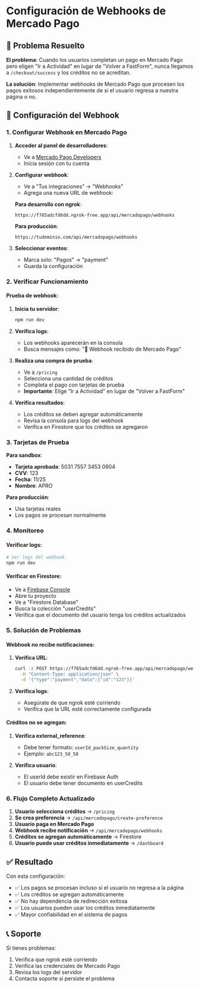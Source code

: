 # Configuración de Webhooks de Mercado Pago

## 🚨 Problema Resuelto

**El problema**: Cuando los usuarios completan un pago en Mercado Pago pero eligen "Ir a Actividad" en lugar de "Volver a FastForm", nunca llegamos a `/checkout/success` y los créditos no se acreditan.

**La solución**: Implementar webhooks de Mercado Pago que procesen los pagos exitosos independientemente de si el usuario regresa a nuestra página o no.

## 🔧 Configuración del Webhook

### 1. Configurar Webhook en Mercado Pago

1. **Acceder al panel de desarrolladores**:
   - Ve a [Mercado Pago Developers](https://www.mercadopago.com.ar/developers)
   - Inicia sesión con tu cuenta

2. **Configurar webhook**:
   - Ve a "Tus integraciones" → "Webhooks"
   - Agrega una nueva URL de webhook:
   
   **Para desarrollo con ngrok**:
   ```
   https://f765adcfd6dd.ngrok-free.app/api/mercadopago/webhooks
   ```
   
   **Para producción**:
   ```
   https://tudominio.com/api/mercadopago/webhooks
   ```

3. **Seleccionar eventos**:
   - Marca solo: "Pagos" → "payment"
   - Guarda la configuración

### 2. Verificar Funcionamiento

#### Prueba de webhook:
1. **Inicia tu servidor**:
   ```bash
   npm run dev
   ```

2. **Verifica logs**:
   - Los webhooks aparecerán en la consola
   - Busca mensajes como: "🔄 Webhook recibido de Mercado Pago"

3. **Realiza una compra de prueba**:
   - Ve a `/pricing`
   - Selecciona una cantidad de créditos
   - Completa el pago con tarjetas de prueba
   - **Importante**: Elige "Ir a Actividad" en lugar de "Volver a FastForm"

4. **Verifica resultados**:
   - Los créditos se deben agregar automáticamente
   - Revisa la consola para logs del webhook
   - Verifica en Firestore que los créditos se agregaron

### 3. Tarjetas de Prueba

**Para sandbox**:
- **Tarjeta aprobada**: 5031 7557 3453 0604
- **CVV**: 123
- **Fecha**: 11/25
- **Nombre**: APRO

**Para producción**:
- Usa tarjetas reales
- Los pagos se procesan normalmente

### 4. Monitoreo

#### Verificar logs:
```bash
# Ver logs del webhook
npm run dev
```

#### Verificar en Firestore:
- Ve a [Firebase Console](https://console.firebase.google.com)
- Abre tu proyecto
- Ve a "Firestore Database"
- Busca la colección "userCredits"
- Verifica que el documento del usuario tenga los créditos actualizados

### 5. Solución de Problemas

#### Webhook no recibe notificaciones:
1. **Verifica URL**:
   ```bash
   curl -X POST https://f765adcfd6dd.ngrok-free.app/api/mercadopago/webhooks \
     -H "Content-Type: application/json" \
     -d '{"type":"payment","data":{"id":"123"}}'
   ```

2. **Verifica logs**:
   - Asegúrate de que ngrok esté corriendo
   - Verifica que la URL esté correctamente configurada

#### Créditos no se agregan:
1. **Verifica external_reference**:
   - Debe tener formato: `userId_packSize_quantity`
   - Ejemplo: `abc123_50_50`

2. **Verifica usuario**:
   - El userId debe existir en Firebase Auth
   - El usuario debe tener documento en userCredits

### 6. Flujo Completo Actualizado

1. **Usuario selecciona créditos** → `/pricing`
2. **Se crea preferencia** → `/api/mercadopago/create-preference`
3. **Usuario paga en Mercado Pago**
4. **Webhook recibe notificación** → `/api/mercadopago/webhooks`
5. **Créditos se agregan automáticamente** → Firestore
6. **Usuario puede usar créditos inmediatamente** → `/dashboard`

## ✅ Resultado

Con esta configuración:
- ✅ Los pagos se procesan incluso si el usuario no regresa a la página
- ✅ Los créditos se agregan automáticamente
- ✅ No hay dependencia de redirección exitosa
- ✅ Los usuarios pueden usar los créditos inmediatamente
- ✅ Mayor confiabilidad en el sistema de pagos

## 📞 Soporte

Si tienes problemas:
1. Verifica que ngrok esté corriendo
2. Verifica las credenciales de Mercado Pago
3. Revisa los logs del servidor
4. Contacta soporte si persiste el problema